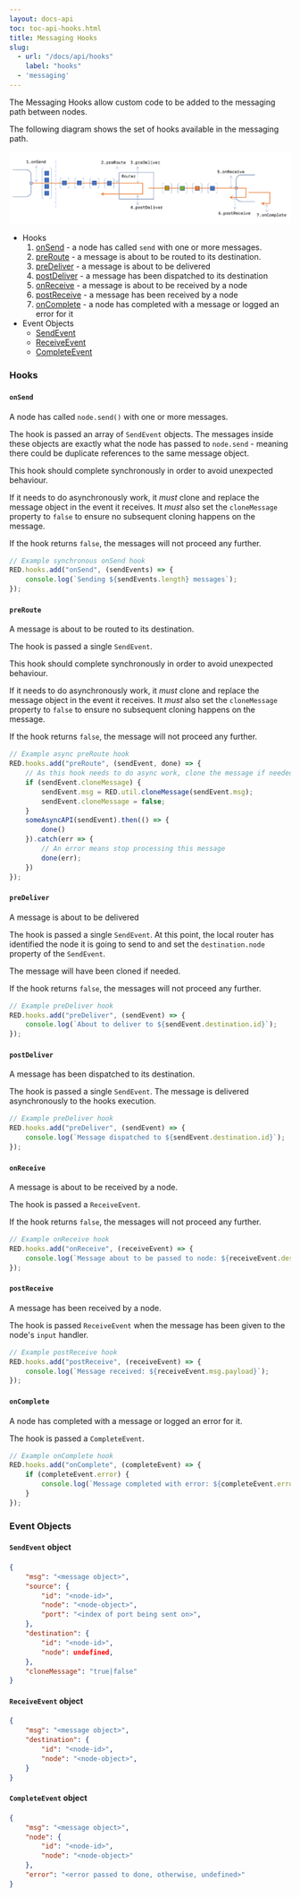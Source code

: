 ```yaml
---
layout: docs-api
toc: toc-api-hooks.html
title: Messaging Hooks
slug:
  - url: "/docs/api/hooks"
    label: "hooks"
  - 'messaging'
---
```


The Messaging Hooks allow custom code to be added to the messaging path between
nodes.

The following diagram shows the set of hooks available in the messaging path.

![](message-router-events.png)

- Hooks
  1. [onSend](#onsend) - a node has called `send` with one or more messages.
  2. [preRoute](#preroute) - a message is about to be routed to its destination.
  3. [preDeliver](#predeliver) - a message is about to be delivered
  4. [postDeliver](#postdeliver) - a message has been dispatched to its destination
  5. [onReceive](#onreceive) - a message is about to be received by a node
  6. [postReceive](#postreceive) - a message has been received by a node
  7. [onComplete](#oncomplete) - a node has completed with a message or logged an error for it
- Event Objects
  - [SendEvent](#sendevent-object)
  - [ReceiveEvent](#receiveevent-object)
  - [CompleteEvent](#completeevent-object)


### Hooks

#### `onSend`

A node has called `node.send()` with one or more messages.

The hook is passed an array of `SendEvent` objects. The messages inside these objects
are exactly what the node has passed to `node.send` - meaning there could be
duplicate references to the same message object.

This hook should complete synchronously in order to avoid unexpected behaviour.

If it needs to do asynchronously work, it *must* clone and replace the message
object in the event it receives. It *must* also set the `cloneMessage`
property to `false` to ensure no subsequent cloning happens on the message.

If the hook returns `false`, the messages will not proceed any further.

```javascript
// Example synchronous onSend hook
RED.hooks.add("onSend", (sendEvents) => {
    console.log(`Sending ${sendEvents.length} messages`);
});
```

#### `preRoute`

A message is about to be routed to its destination.

The hook is passed a single `SendEvent`.

This hook should complete synchronously in order to avoid unexpected behaviour.

If it needs to do asynchronously work, it *must* clone and replace the message
object in the event it receives. It *must* also set the `cloneMessage`
property to `false` to ensure no subsequent cloning happens on the message.

If the hook returns `false`, the message will not proceed any further.

```javascript
// Example async preRoute hook
RED.hooks.add("preRoute", (sendEvent, done) => {
    // As this hook needs to do async work, clone the message if needed
    if (sendEvent.cloneMessage) {
        sendEvent.msg = RED.util.cloneMessage(sendEvent.msg);
        sendEvent.cloneMessage = false;
    }
    someAsyncAPI(sendEvent).then(() => {
        done()
    }).catch(err => {
        // An error means stop processing this message
        done(err);
    })
});
```

#### `preDeliver`

A message is about to be delivered

The hook is passed a single `SendEvent`. At this point, the local router has
identified the node it is going to send to and set the `destination.node` property
of the `SendEvent`.

The message will have been cloned if needed.

If the hook returns `false`, the messages will not proceed any further.

```javascript
// Example preDeliver hook
RED.hooks.add("preDeliver", (sendEvent) => {
    console.log(`About to deliver to ${sendEvent.destination.id}`);
});
```

#### `postDeliver`

A message has been dispatched to its destination.

The hook is passed a single `SendEvent`. The message is delivered asynchronously
to the hooks execution.

```javascript
// Example preDeliver hook
RED.hooks.add("preDeliver", (sendEvent) => {
    console.log(`Message dispatched to ${sendEvent.destination.id}`);
});
```

#### `onReceive`

A message is about to be received by a node.

The hook is passed a `ReceiveEvent`.

If the hook returns `false`, the messages will not proceed any further.

```javascript
// Example onReceive hook
RED.hooks.add("onReceive", (receiveEvent) => {
    console.log(`Message about to be passed to node: ${receiveEvent.destination.id}`);
});
```

#### `postReceive`

A message has been received by a node.

The hook is passed `ReceiveEvent` when the message has been given to the
node's `input` handler.


```javascript
// Example postReceive hook
RED.hooks.add("postReceive", (receiveEvent) => {
    console.log(`Message received: ${receiveEvent.msg.payload}`);
});
```

#### `onComplete`

A node has completed with a message or logged an error for it.

The hook is passed a `CompleteEvent`.

```javascript
// Example onComplete hook
RED.hooks.add("onComplete", (completeEvent) => {
    if (completeEvent.error) {
        console.log(`Message completed with error: ${completeEvent.error}`);
    }
});
```

### Event Objects

#### `SendEvent` object

```json
{
    "msg": "<message object>",
    "source": {
        "id": "<node-id>",
        "node": "<node-object>",
        "port": "<index of port being sent on>",
    },
    "destination": {
        "id": "<node-id>",
        "node": undefined,
    },
    "cloneMessage": "true|false"
}
```
#### `ReceiveEvent` object

```json
{
    "msg": "<message object>",
    "destination": {
        "id": "<node-id>",
        "node": "<node-object>",
    }
}
```

#### `CompleteEvent` object

```json
{
    "msg": "<message object>",
    "node": {
        "id": "<node-id>",
        "node": "<node-object>"
    },
    "error": "<error passed to done, otherwise, undefined>"
}
```
